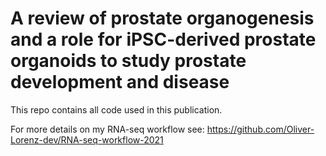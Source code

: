 A review of prostate organogenesis and a role for iPSC-derived prostate organoids to study prostate development and disease
========================================
This repo contains all code used in this publication.

For more details on my RNA-seq workflow see: https://github.com/Oliver-Lorenz-dev/RNA-seq-workflow-2021
